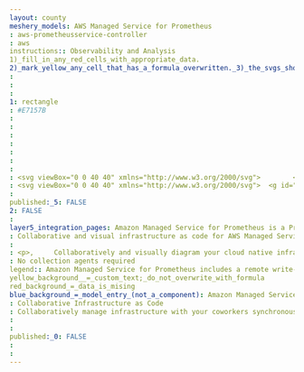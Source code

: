 ```yaml
---
layout: county 
meshery_models: AWS Managed Service for Prometheus
: aws-prometheusservice-controller
: aws
instructions:: Observability and Analysis
1)_fill_in_any_red_cells_with_appropriate_data.
2)_mark_yellow_any_cell_that_has_a_formula_overwritten._3)_the_svgs_shouldn't_have_xml_header_they_are_added_programmatically_through_workflows: Metrics
: 
: 
: 
1: rectangle
: #E7157B
: 
: 
: 
: 
: 
: 
: 
: <svg viewBox="0 0 40 40" xmlns="http://www.w3.org/2000/svg">        <g id="Icon-Architecture/32/Arch_Amazon-Managed-Service-for-Prometheus_32" stroke="none" stroke-width="1" fill="none" fill-rule="evenodd">        <g id="Icon-Architecture-BG/32/Management-Governance" fill="#E7157B">            <rect id="Rectangle" x="0" y="0" width="40" height="40"></rect>        </g>        <g id="Icon-Service/32/Amazon-Managed-Service-for-Prometheus_32" transform="translate(10.000000, 6.000000)" fill="#FFFFFF">            <path d="M16.5,9 C15.673,9 15,8.327 15,7.5 C15,6.673 15.673,6 16.5,6 C17.327,6 18,6.673 18,7.5 C18,8.327 17.327,9 16.5,9 L16.5,9 Z M11.5,4 C10.673,4 10,3.327 10,2.5 C10,1.673 10.673,1 11.5,1 C12.327,1 13,1.673 13,2.5 C13,3.327 12.327,4 11.5,4 L11.5,4 Z M8.5,13 C7.673,13 7,12.327 7,11.5 C7,10.673 7.673,10 8.5,10 C9.327,10 10,10.673 10,11.5 C10,12.327 9.327,13 8.5,13 L8.5,13 Z M2.5,8 C1.673,8 1,7.327 1,6.5 C1,5.673 1.673,5 2.5,5 C3.327,5 4,5.673 4,6.5 C4,7.327 3.327,8 2.5,8 L2.5,8 Z M16.5,5 C15.991,5 15.519,5.154 15.123,5.417 L13.584,3.876 C13.846,3.481 14,3.009 14,2.5 C14,1.122 12.879,0 11.5,0 C10.121,0 9,1.122 9,2.5 C9,3.423 9.508,4.222 10.254,4.655 L8.796,9.03 C8.697,9.018 8.602,9 8.5,9 C7.736,9 7.06,9.352 6.601,9.894 L4.584,7.876 C4.846,7.481 5,7.009 5,6.5 C5,5.122 3.879,4 2.5,4 C1.121,4 0,5.122 0,6.5 C0,7.878 1.121,9 2.5,9 C3.009,9 3.481,8.846 3.877,8.583 L6.107,10.814 C6.045,11.034 6,11.261 6,11.5 C6,12.878 7.121,14 8.5,14 C9.879,14 11,12.878 11,11.5 C11,10.577 10.492,9.778 9.746,9.345 L11.204,4.97 C11.303,4.982 11.398,5 11.5,5 C12.009,5 12.481,4.846 12.877,4.583 L14.416,6.124 C14.154,6.519 14,6.991 14,7.5 C14,8.878 15.121,10 16.5,10 C17.879,10 19,8.878 19,7.5 C19,6.122 17.879,5 16.5,5 L16.5,5 Z M13.25,19 L6.75,19 L4.5,16 L15.5,16 L13.25,19 Z M11.109,27 L8.891,27 L7.141,20 L12.859,20 L11.109,27 Z M16.5,15 L3.5,15 C3.311,15 3.138,15.107 3.053,15.276 C2.968,15.446 2.986,15.648 3.1,15.8 L6.039,19.719 L8.015,27.621 C8.07,27.844 8.271,28 8.5,28 L11.5,28 C11.729,28 11.93,27.844 11.985,27.621 L13.961,19.719 L16.9,15.8 C17.014,15.648 17.032,15.446 16.947,15.276 C16.862,15.107 16.689,15 16.5,15 L16.5,15 Z" id="Fill-3"></path>        </g>    </g></svg>
: <svg viewBox="0 0 40 40" xmlns="http://www.w3.org/2000/svg">  <g id="Icon-Architecture/32/Arch_Amazon-Managed-Service-for-Prometheus_32" stroke="none" stroke-width="1" fill="none" fill-rule="evenodd">  <g id="Icon-Service/32/Amazon-Managed-Service-for-Prometheus_32" transform="translate(10.000000, 6.000000)" fill="#FFFFFF"> <path d="M16.5,9 C15.673,9 15,8.327 15,7.5 C15,6.673 15.673,6 16.5,6 C17.327,6 18,6.673 18,7.5 C18,8.327 17.327,9 16.5,9 L16.5,9 Z M11.5,4 C10.673,4 10,3.327 10,2.5 C10,1.673 10.673,1 11.5,1 C12.327,1 13,1.673 13,2.5 C13,3.327 12.327,4 11.5,4 L11.5,4 Z M8.5,13 C7.673,13 7,12.327 7,11.5 C7,10.673 7.673,10 8.5,10 C9.327,10 10,10.673 10,11.5 C10,12.327 9.327,13 8.5,13 L8.5,13 Z M2.5,8 C1.673,8 1,7.327 1,6.5 C1,5.673 1.673,5 2.5,5 C3.327,5 4,5.673 4,6.5 C4,7.327 3.327,8 2.5,8 L2.5,8 Z M16.5,5 C15.991,5 15.519,5.154 15.123,5.417 L13.584,3.876 C13.846,3.481 14,3.009 14,2.5 C14,1.122 12.879,0 11.5,0 C10.121,0 9,1.122 9,2.5 C9,3.423 9.508,4.222 10.254,4.655 L8.796,9.03 C8.697,9.018 8.602,9 8.5,9 C7.736,9 7.06,9.352 6.601,9.894 L4.584,7.876 C4.846,7.481 5,7.009 5,6.5 C5,5.122 3.879,4 2.5,4 C1.121,4 0,5.122 0,6.5 C0,7.878 1.121,9 2.5,9 C3.009,9 3.481,8.846 3.877,8.583 L6.107,10.814 C6.045,11.034 6,11.261 6,11.5 C6,12.878 7.121,14 8.5,14 C9.879,14 11,12.878 11,11.5 C11,10.577 10.492,9.778 9.746,9.345 L11.204,4.97 C11.303,4.982 11.398,5 11.5,5 C12.009,5 12.481,4.846 12.877,4.583 L14.416,6.124 C14.154,6.519 14,6.991 14,7.5 C14,8.878 15.121,10 16.5,10 C17.879,10 19,8.878 19,7.5 C19,6.122 17.879,5 16.5,5 L16.5,5 Z M13.25,19 L6.75,19 L4.5,16 L15.5,16 L13.25,19 Z M11.109,27 L8.891,27 L7.141,20 L12.859,20 L11.109,27 Z M16.5,15 L3.5,15 C3.311,15 3.138,15.107 3.053,15.276 C2.968,15.446 2.986,15.648 3.1,15.8 L6.039,19.719 L8.015,27.621 C8.07,27.844 8.271,28 8.5,28 L11.5,28 C11.729,28 11.93,27.844 11.985,27.621 L13.961,19.719 L16.9,15.8 C17.014,15.648 17.032,15.446 16.947,15.276 C16.862,15.107 16.689,15 16.5,15 L16.5,15 Z" id="Fill-3"></path> </g> </g></svg>
: 
published:_5: FALSE
2: FALSE
: 
layer5_integration_pages: Amazon Managed Service for Prometheus is a Prometheus-compatible service that monitors and provides alerts on containerized applications and infrastructure at scale. The service is integrated with Amazon Elastic Kubernetes Service (EKS), Amazon Elastic Container Service (ECS), and AWS Distro for OpenTelemetry.
: Collaborative and visual infrastructure as code for AWS Managed Service for Prometheus
: 
: <p>,     Collaboratively and visually diagram your cloud native infrastructure with GitOps-style pipeline integration. Design, test, and manage configuration your Kubernetes-based, containerized applications as a visual topology., </p>, <p>,     Looking for best practice cloud native design and deployment best practices? Choose from thousands of pre-built components in MeshMap. Choose from hundreds of ready-made design patterns by importing templates from Meshery Catalog or use our low code designer, MeshMap, to create and deploy your own cloud native infrastructure designs., </p>
: No collection agents required
legend:: Amazon Managed Service for Prometheus includes a remote write-compatible API that can ingest metrics from OpenTelemetry, Prometheus libraries, and existing Prometheus servers.
yellow_background__=_custom_text;_do_not_overwrite_with_formula
red_background_=_data_is_mising
blue_background_=_model_entry_(not_a_component): Amazon Managed Service for Prometheus includes a query-compatible HTTP API that allows you to query metrics, metric labels, metric metadata, and time series metrics. 
: Collaborative Infrastructure as Code
: Collaboratively manage infrastructure with your coworkers synchronously sharing the same designs.
: 
: 
published:_0: FALSE
: 
: 
---
```

